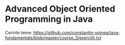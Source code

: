# Advanced Object Oriented Programming in Java

Cerinte teme: https://github.com/constantin-voinea/java-fundamentals/blob/master/course_3/exercitii.txt
